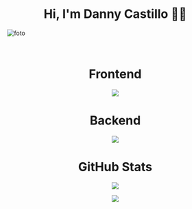 <h1 align="center">Hi, I'm Danny Castillo 🧑‍💻</h1>

![foto](https://github.com/dannycastilloo/dannycastilloo/assets/76531494/a43bfc7a-a836-4508-a138-8105ee0f4ffd)

<br>

<h1 align="center">Frontend</h1>

<p align="center">
  <a href="https://skillicons.dev">
    <img src="https://skillicons.dev/icons?i=html,css,js,ts,react,vue,vite,figma,sass" />
  </a>
</p>

<h1 align="center">Backend</h1>

<p align="center">
  <a href="https://skillicons.dev">
    <img src="https://skillicons.dev/icons?i=java,spring,php,laravel,nodejs,express,mysql,firebase,dotnet" />
  </a>
</p>

<h1 align="center">GitHub Stats</h1>
<div align="center">

  ![](https://github-readme-stats.vercel.app/api/top-langs/?username=dannycastilloo&theme=radical&hide_border=false&include_all_commits=true&count_private=true&layout=compact)
  
  
  ![](https://github-readme-streak-stats.herokuapp.com/?user=dannycastilloo&theme=radical&hide_border=false)<br/>

</div>

